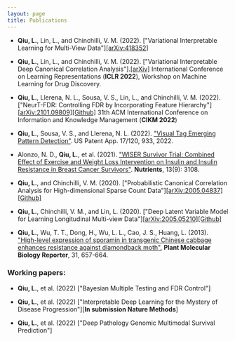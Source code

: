 ```yaml
---
layout: page
title: Publications
---
```



- **Qiu, L.**, Lin, L., and Chinchilli, V. M.  (2022). ["Variational Interpretable Learning for Multi-View Data"][[arXiv:418352]](https://arxiv.org/abs/2202.13503)

- **Qiu, L.**, Lin, L., and Chinchilli, V. M.  (2022). ["Variational Interpretable Deep Canonical Correlation Analysis"].[[arXiv]](https://openreview.net/forum?id=Gzare7_sTAJ&referrer=[the%20profile%20of%20Lin%20Qiu](/profile?id=~Lin_Qiu1)) International Conference on Learning Representations (**ICLR 2022**), Workshop on Machine Learning for Drug Discovery.

- **Qiu, L.**, Llerena, N. L., Sousa, V. S., Lin, L., and Chinchilli, V. M. (2022). ["NeurT-FDR: Controlling FDR by Incorporating Feature Hierarchy"][[arXiv:2101.09809]](https://arxiv.org/abs/2101.09809)[[Github]](https://github.com/snap-research/NeurT-FDR) 31th ACM International Conference on Information and Knowledge Management (**CIKM 2022**)

- **Qiu, L.**, Sousa, V. S., and Llerena, N. L. (2022). ["Visual Tag Emerging Pattern Detection"](https://www.freepatentsonline.com/20220188548.pdf). US Patent App. 17/120, 933, 2022.

-  Alonzo, N. D.,  **Qiu, L.**, et al. (2021). ["WISER Survivor Trial: Combined Effect of Exercise and Weight Loss Intervention on Insulin and Insulin Resistance in Breast Cancer Survivors"](https://pubmed.ncbi.nlm.nih.gov/34578984/). **Nutrients**, 13(9): 3108.

- **Qiu, L.**, and Chinchilli, V. M. (2020). ["Probabilistic Canonical Correlation Analysis for High-dimensional
Sparse Count Data"][[arXiv:2005.04837]](https://arxiv.org/abs/2005.04837)[[Github]](https://github.com/lquvatexas?tab=repositories)

- **Qiu, L.**, Chinchilli, V. M., and Lin, L.  (2020). ["Deep Latent Variable Model for Learning Longitudinal Multi-view Data"][[arXiv:2005.05210]](https://arxiv.org/abs/2005.05210)[[Github]](https://github.com/lquvatexas/dlgfa)

- **Qiu, L.**, Wu, T. T., Dong, H., Wu, L. L., Cao, J. S., Huang, L. (2013). ["High-level expression of sporamin in transgenic Chinese cabbage enhances
resistance against diamondback moth".](https://link.springer.com/article/10.1007/s11105-012-0536-1) **Plant Molecular Biology Reporter**, 31, 657-664.


### Working papers:

- **Qiu, L.**, et al. (2022) ["Bayesian Multiple Testing and FDR Control"]

- **Qiu, L.**, et al. (2022) ["Interpretable Deep Learning for the Mystery of Disease Progression"][**In submission Nature Methods**]

- **Qiu, L.**, et al. (2022) ["Deep Pathology Genomic Multimodal Survival Prediction"]



